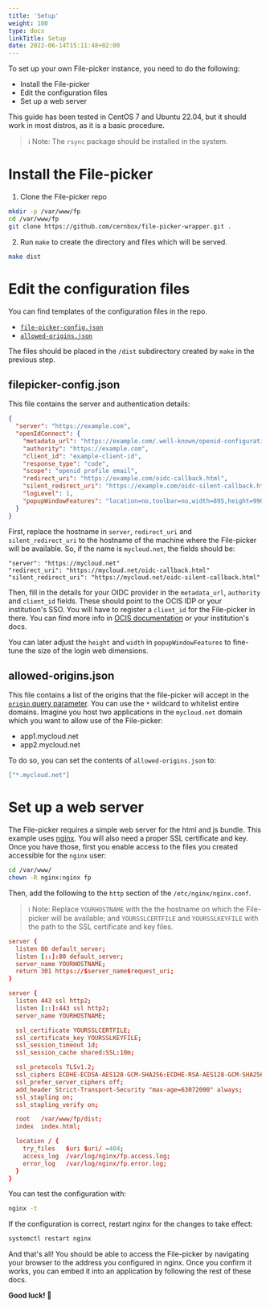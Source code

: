 ```yaml
---
title: 'Setup'
weight: 100
type: docs
linkTitle: Setup
date: 2022-06-14T15:11:48+02:00
---
```


To set up your own File-picker instance, you need to do the following:

- Install the File-picker
- Edit the configuration files
- Set up a web server

This guide has been tested in CentOS 7 and Ubuntu 22.04, but it should work in
most distros, as it is a basic procedure.

> ℹ️ Note: The `rsync` package should be installed in the system.

# Install the File-picker

1. Clone the File-picker repo

```bash
mkdir -p /var/www/fp
cd /var/www/fp
git clone https://github.com/cernbox/file-picker-wrapper.git .
```

2. Run `make` to create the directory and files which will be served.

```bash
make dist
```

# Edit the configuration files

You can find templates of the configuration files in the repo.

- [`file-picker-config.json`](https://github.com/cernbox/file-picker-wrapper/blob/master/file-picker-config.json.template)
- [`allowed-origins.json`](https://github.com/cernbox/file-picker-wrapper/blob/master/allowed-origins.json.template)

The files should be placed in the `/dist` subdirectory created by `make` in the
previous step.

## filepicker-config.json

This file contains the server and authentication details:

```json
{
  "server": "https://example.com",
  "openIdConnect": {
    "metadata_url": "https://example.com/.well-known/openid-configuration",
    "authority": "https://example.com",
    "client_id": "example-client-id",
    "response_type": "code",
    "scope": "openid profile email",
    "redirect_uri": "https://example.com/oidc-callback.html",
    "silent_redirect_uri": "https://example.com/oidc-silent-callback.html",
    "logLevel": 1,
    "popupWindowFeatures": "location=no,toolbar=no,width=895,height=990,left=100,top=100"
  }
}
```

First, replace the hostname in `server`, `redirect_uri` and `silent_redirect_uri`
to the hostname of the machine where the File-picker will be available. So, if
the name is `mycloud.net`, the fields should be:

```
"server": "https://mycloud.net"
"redirect_uri": "https://mycloud.net/oidc-callback.html"
"silent_redirect_uri": "https://mycloud.net/oidc-silent-callback.html"
```

Then, fill in the details for your OIDC provider in the `metadata_url`,
`authority` and `client_id` fields. These should point to the OCIS IDP or your
institution's SSO. You will have to register a `client_id` for the File-picker
in there. You can find more info in [OCIS documentation](https://doc.owncloud.com/ocis/next/deployment/services/idp.htm)
or your institution's docs.

You can later adjust the `height` and `width` in `popupWindowFeatures` to
fine-tune the size of the login web dimensions.

## allowed-origins.json

This file contains a list of the origins that the file-picker will accept in the
[`origin` query parameter](http://localhost:1313/docs/embedding/#query-parameters).
You can use the `*` wildcard to whitelist entire domains. Imagine you host two
applications in the `mycloud.net` domain which you want to allow use of the
File-picker:

- app1.mycloud.net
- app2.mycloud.net

To do so, you can set the contents of `allowed-origins.json` to:

```json
["*.mycloud.net"]
```

# Set up a web server

The File-picker requires a simple web server for the html and js bundle. This
example uses [nginx](https://www.nginx.com/). You will also need a proper SSL
certificate and key. Once you have those, first you enable access to the files
you created accessible for the `nginx` user:

```bash
cd /var/www/
chown -R nginx:nginx fp
```

Then, add the following to the `http` section of the `/etc/nginx/nginx.conf`.

> ℹ️ Note: Replace `YOURHOSTNAME` with the the hostname on which the File-picker
> will be available; and `YOURSSLCERTFILE` and `YOURSSLKEYFILE` with the path
> to the SSL certificate and key files.

```conf
server {
  listen 80 default_server;
  listen [::]:80 default_server;
  server_name YOURHOSTNAME;
  return 301 https://$server_name$request_uri;
}

server {
  listen 443 ssl http2;
  listen [::]:443 ssl http2;
  server_name YOURHOSTNAME;

  ssl_certificate YOURSSLCERTFILE;
  ssl_certificate_key YOURSSLKEYFILE;
  ssl_session_timeout 1d;
  ssl_session_cache shared:SSL:10m;

  ssl_protocols TLSv1.2;
  ssl_ciphers ECDHE-ECDSA-AES128-GCM-SHA256:ECDHE-RSA-AES128-GCM-SHA256:ECDHE-ECDSA-AES256-GCM-SHA384:ECDHE-RSA-AES256-GCM-SHA384:ECDHE-ECDSA-CHACHA20-POLY1305:ECDHE-RSA-CHACHA20-POLY1305:DHE-RSA-AES128-GCM-SHA256:DHE-RSA-AES256-GCM-SHA384;
  ssl_prefer_server_ciphers off;
  add_header Strict-Transport-Security "max-age=63072000" always;
  ssl_stapling on;
  ssl_stapling_verify on;

  root   /var/www/fp/dist;
  index  index.html;

  location / {
    try_files   $uri $uri/ =404;
    access_log  /var/log/nginx/fp.access.log;
    error_log   /var/log/nginx/fp.error.log;
  }
}
```

You can test the configuration with:

```bash
nginx -t
```

If the configuration is correct, restart nginx for the changes to take effect:

```bash
systemctl restart nginx
```

And that's all! You should be able to access the File-picker by navigating your
browser to the address you configured in nginx. Once you confirm it works, you
can embed it into an application by following the rest of these docs.

**Good luck! 🎉**
